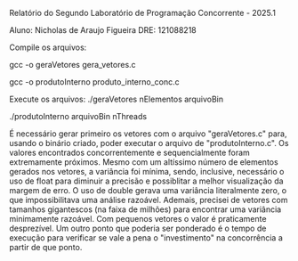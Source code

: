 Relatório do Segundo Laboratório de Programação Concorrente - 2025.1

Aluno: Nicholas de Araujo Figueira DRE: 121088218

Compile os arquivos:

   gcc -o geraVetores gera_vetores.c
   
   gcc -o produtoInterno produto_interno_conc.c 

Execute os arquivos:
   ./geraVetores nElementos arquivoBin
   
   ./produtoInterno arquivoBin nThreads

É necessário gerar primeiro os vetores com o arquivo "geraVetores.c" para, usando o binário criado, poder executar o arquivo de "produtoInterno.c". Os valores encontrados concorrentemente e sequencialmente foram extremamente próximos. Mesmo com um altíssimo número de elementos gerados nos vetores, a variância foi mínima, sendo, inclusive, necessário o uso de float para diminuir a precisão e possiblitar a melhor visualização da margem de erro. O uso de double gerava uma variância literalmente zero, o que impossibilitava uma análise razoável. 
Ademais, precisei de vetores com tamanhos gigantescos (na faixa de milhões) para encontrar uma variância minimamente razoável. Com pequenos vetores o valor é praticamente desprezível. Um outro ponto que poderia ser ponderado é o tempo de execução para verificar se vale a pena o "investimento" na concorrência a partir de que ponto.
